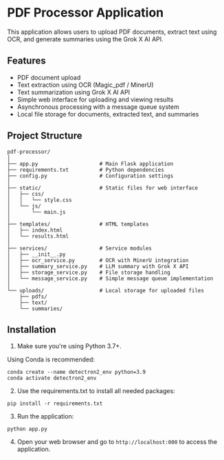 # PDF Processor Application

This application allows users to upload PDF documents, extract text using OCR, and generate summaries using the Grok X AI API.

## Features

- PDF document upload
- Text extraction using OCR (Magic_pdf / MinerU)
- Text summarization using Grok X AI API
- Simple web interface for uploading and viewing results
- Asynchronous processing with a message queue system
- Local file storage for documents, extracted text, and summaries

## Project Structure

```plaintext
pdf-processor/
│
├── app.py                    # Main Flask application
├── requirements.txt          # Python dependencies
├── config.py                 # Configuration settings
│
├── static/                   # Static files for web interface
│   ├── css/
│   │   └── style.css
│   └── js/
│       └── main.js
│
├── templates/                # HTML templates
│   ├── index.html
│   └── results.html
│
├── services/                 # Service modules
│   ├── __init__.py
│   ├── ocr_service.py        # OCR with MinerU integration
│   ├── summary_service.py    # LLM summary with Grok X API
│   ├── storage_service.py    # File storage handling
│   └── message_service.py    # Simple message queue implementation
│
└── uploads/                  # Local storage for uploaded files
    ├── pdfs/
    ├── text/
    └── summaries/
```

## Installation

1. Make sure you're using Python 3.7+.

Using Conda is recommended:
```
conda create --name detectron2_env python=3.9
conda activate detectron2_env
```

2. Use the requirements.txt to install all needed packages:
```
pip install -r requirements.txt
```

3. Run the application:
```
python app.py
```

4. Open your web browser and go to `http://localhost:000` to access the application.

